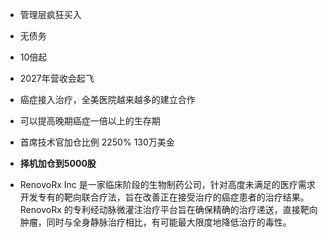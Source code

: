 - 管理层疯狂买入
- 无债务  
- 10倍起
- 2027年营收会起飞
- 癌症接入治疗，全美医院越来越多的建立合作
- 可以提高晚期癌症一倍以上的生存期
- 首席技术官加仓比例 2250% 130万美金
- **择机加仓到5000股**

- RenovoRx Inc 是一家临床阶段的生物制药公司，针对高度未满足的医疗需求开发专有的靶向联合疗法，旨在改善正在接受治疗的癌症患者的治疗结果。 RenovoRx 的专利经动脉微灌注治疗平台旨在确保精确的治疗递送，直接靶向肿瘤，同时与全身静脉治疗相比，有可能最大限度地降低治疗的毒性。